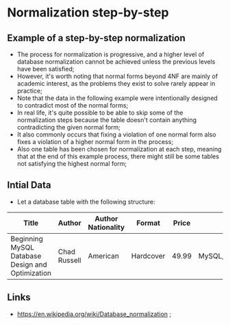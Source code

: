 # Normalization step-by-step

## Example of a step-by-step normalization

- The process for normalization is progressive, and a higher level of database normalization cannot be achieved unless the previous levels have been satisfied;
- However, it's worth noting that normal forms beyond 4NF are mainly of academic interest, as the problems they exist to solve rarely appear in practice;
- Note that the data in the following example were intentionally designed to contradict most of the normal forms;
- In real life, it's quite possible to be able to skip some of the normalization steps because the table doesn't contain anything contradicting the given normal form;
- It also commonly occurs that fixing a violation of one normal form also fixes a violation of a higher normal form in the process;
- Also one table has been chosen for normalization at each step, meaning that at the end of this example process, there might still be some tables not satisfying the highest normal form;

## Intial Data

- Let a database table with the following structure:

| Title                                            | Author       | Author Nationality | Format    | Price | Subject               | Pages | Thickness | Publisher | Publisher Country | Publication Type | Genre ID | Genre Name |
| ------------------------------------------------ | ------------ | ------------------ | --------- | ----- | --------------------- | ----- | --------- | --------- | ----------------- | ---------------- | -------- | ---------- |
| Beginning MySQL Database Design and Optimization | Chad Russell | American           | Hardcover | 49.99 | MySQL,Database,Design | 520   | Thick     | Apress    | USA               | E-book           | 1        | Tutorial   |

## Links

- <https://en.wikipedia.org/wiki/Database_normalization> ;
